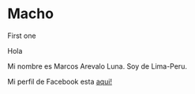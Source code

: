 # Macho
First one
<p>Hola<p/> 
<p>Mi nombre es Marcos Arevalo Luna. Soy de Lima-Peru.<p/>
<p> Mi perfil de Facebook esta <a href="https://www.facebook.com/marcos.arevalo.85">aqui!<a/><p/> 

